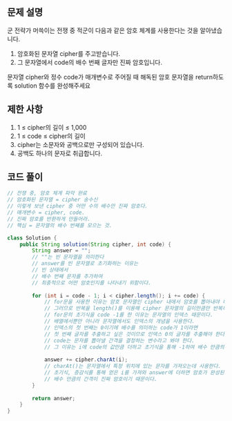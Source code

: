 ## 문제 설명
군 전략가 머쓱이는 전쟁 중 적군이 다음과 같은 암호 체계를 사용한다는 것을 알아냈습니다.

1. 암호화된 문자열 cipher를 주고받습니다.
2. 그 문자열에서 code의 배수 번째 글자만 진짜 암호입니다.

문자열 cipher와 정수 code가 매개변수로 주어질 때 해독된 암호 문자열을 return하도록 solution 함수를 완성해주세요

## 제한 사항
1. 1 ≤ cipher의 길이 ≤ 1,000
2. 1 ≤ code ≤ cipher의 길이
3. cipher는 소문자와 공백으로만 구성되어 있습니다.
4. 공백도 하나의 문자로 취급합니다.

## 코드 풀이
```java
// 전쟁 중, 암호 체계 파악 완료
// 암호화된 문자열 = cipher 송수신
// 이렇게 보낸 cipher 중 어떤 수의 배수만 진짜 암호다.
// 매개변수 = cipher, code. 
// 진짜 암호를 반환하게 만들어라.
// 핵심 = 문자열의 배수 번째를 모으는 것.

class Solution {
    public String solution(String cipher, int code) {
        String answer = "";
        // ""는 빈 문자열을 의미한다 
        // answer를 빈 문자열로 초기화하는 이유는 
        // 빈 상태에서
        // 배수 번째 문자를 추가하여 
        // 최종적으로 어떤 암호인지를 나타내기 위함이다.
        
        for (int i = code - 1; i < cipher.length(); i += code) {
            // for문을 사용한 이유는 암호 문자열인 cipher 내에서 암호를 뽑아내야 하기 떄문이다.
            // 그러므로 반복을 length()를 이용해 cipher 문자열의 길이만큼만 반복하게 하였다.
            // for문의 초기식을 code -1를 한 이유는 문자열의 인덱스 때문이다.
            // 배열에서뿐만 아니라 문자열에서도 인덱스의 개념을 사용한다.
            // 인덱스의 첫 번째는 0이기에 배수를 의미하는 code가 1이라면 
            // 첫 번째 글자를 추출하고 싶은 것이므로 인덱스 0의 글자를 추출해야 한다.
            // code는 문자를 뽑아낼 간격을 결정하는 변수라고 봐야 한다.
            // 그 이유는 i에 code의 값만큼 더하고 초기식을 통해 -1하여 배수 만큼의 간격을 얻기 때문이다.
            
            answer += cipher.charAt(i);
            // charAt()는 문자열에서 특정 위치에 있는 문자를 가져오는데 사용한다.
            // 초기식, 증감식를 통해 얻은 i를 가져와 answer에 더하면 암호가 완성된다.
            // 배수 만큼의 간격이 진짜 암호이기 때문이다.
        }
        
        return answer;
    }
}
```